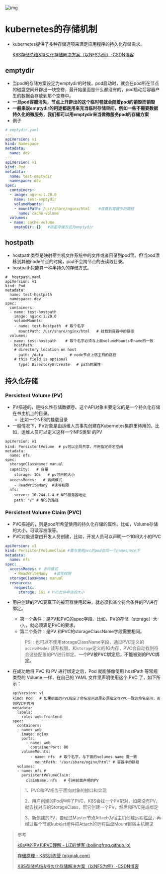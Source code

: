 ![img](assets/095a4eb260631330846150341138be52.png)

# kubernetes的存储机制

- kubernetes提供了多种存储选项来满足应用程序的持久化存储需求。

  [K8S存储总结&持久化存储解决方案（以NFS为例）-CSDN博客](https://blog.csdn.net/xueqinglalala/article/details/133702486)

## emptydir

- 当pod的存储方案设定为emptydir的时候，pod启动时，就会在pod所在节点的磁盘空间开辟出一块空卷，最开始里面是什么都没有的，pod启动后容器产生的数据会存放到那个空卷中。
- **一旦pod容器消失，节点上开辟出的这个临时卷就会随着pod的销毁而销毁**
- **一般来说emptydir的用途都是用来充当临时存储空间，例如一些不需要数据持久化的微服务，我们都可以用emptydir来当做微服务pod的存储方案**
- 例子

```yaml
# emptydir.yaml
---
apiVersion: v1
kind: Namespace
metadata:
  name: dev
---
apiVersion: v1
kind: Pod
metadata:
  name: test-emptydir
  namespace: dev
spec:
  containers:
  - image: nginx:1.20.0
    name: test-emptydir
    volumeMounts:
    - mountPath: /usr/share/nginx/html    #挂载到容器中的路径
      name: cache-volume
  volumes:
  - name: cache-volume
    emptyDir: {}   #指定存储方式为emptydir
```

## hostpath

- hostpath类型是映射宿主机文件系统中的文件或者目录到pod里。但当pod漂移到其他node节点的时候，pod不会跨节点的去读取目录。
- hostpath只能算一种半持久的存储方式。

```
#  hostpath.yaml
apiVersion: v1
kind: Pod
metadata:
  name: test-hostpath
  namespace: dev
spec:
  containers:
  - name: test-hostpath
    image: nginx:1.20.0
    volumeMounts:
    - name: test-hostpath  # 取个名字
      mountPath: /usr/share/nginx/html   # 挂载到容器中的路径
  volumes:
  - name: test-hostpath    # 取个名字必须与上面volumeMounts中name的一致
    hostPath:
    # directory location on host
      path: /data            # node节点上宿主机的路径
    # this field is optional
      type: DirectoryOrCreate   # path的属性
```



## 持久化存储

### Persistent Volume (PV)

- PV描述的，是持久性存储数据卷。这个API对象主要定义的是一个持久化存储在书主机上的目录。
  - 比如一个NFS的挂载目录
- 一般情况下，PV对象是由运维人员事先创建在Kubernetes集群里待用的，比如，运维人员可以定义这样一个NFS类型 的PV

```
apiVersion: v1
kind: PersistentVolume  # pv可以全局共享，不用指定命名空间
metadata:
  name: nfs
spec:
  storageClassName: manual 
  capacity:   # 容量
    storage: 1Gi   # pv可用的大小   
  accessModes:   # 访问模式
    - ReadWriteMany  #读写权限
  nfs:
    server: 10.244.1.4 # NFS服务器地址
    path: "/" # NFS的路径  
```

### Persistent Volume Claim (PVC)

- PVC描述的，则是pod所希望使用的持久化存储的属性。比如，Volume存储的大小，可读写权限等。
- PVC对象通常由开发人员创建，比如，开发人员可以声明一个1GiB大小的PVC

```yaml
apiVersion: v1
kind: PersistentVolumeClaim #需与使用pvc的pod在同一个namespace下
metadata:
  name: nfs
spec:
  accessModes: # 访问模式
    - ReadWriteMany   #读写权限
  storageClassName: manual
  resources:
    requests:
      storage: 1Gi # PVC允许申请的大小
```

- 用户创建的PVC要真正的被容器使用起来，就必须和某个符合条件的PV进行绑定。
  - 第一个条件：是PV和PVC的spec字段。比如，PV的存储（storage）大小,，就必须满足PVC的要求。
  - 第二个条件：是PV 和PVC的storageClassName字段需要相同。

  > PS: : 也可以不使用storageClassName字段，通过PVC定义的 `accessModes` 读写权限，和`storage`定义的1G内存，PVC会自动找到符合这些配置的PV进行绑定。**一个PV被PVC绑定后，不能被别的PVC绑定。**

- 在成功地将 PVC 和 PV 进行绑定之后，Pod 就能够像使用 hostPath 等常规类型的 Volume 一样，在自己的 YAML 文件里声明使用这个 PVC 了，如下所示：

  ```
  apiVersion: v1
  kind: Pod   # 如果前面的PVC指定了命名空间这里必须指定与PVC一致的命名空间，否则PVC不可用
  metadata:
    labels:
      role: web-frontend
  spec:
    containers:
    - name: web
      image: nginx
      ports:
        - name: web
          containerPort: 80
      volumeMounts:
          - name: nfs  # 取个名字，与下面的volumes name 要一致
            mountPath: "/usr/share/nginx/html" # 容器中的路径
    volumes:
    - name: nfs #
      persistentVolumeClaim: 
        claimName: nfs   # 引用前面声明的PV
  ```

  > 1、PVC和PV相当于面向对象的接口和实现
  >
  > 2、用户创建的Pod声明了PVC，K8S会找一个PV配对，如果没有PV，就去找对应的StorageClass，帮它创建一个PV，然后和PVC完成绑定
  >
  > 3、新创建的PV，要经过Master节点Attach为宿主机创建远程磁盘，再经过每个节点kubelet组件把Attach的远程磁盘Mount到宿主机目录



> 参考
>
> [k8s中的PV和PVC理解 - LiZ的博客 (boilingfrog.github.io)](https://boilingfrog.github.io/2021/07/01/k8s中的PV和PVC理解/)
>
> [存储原理 - K8S训练营 (qikqiak.com)](https://www.qikqiak.com/k8strain/storage/csi/)
>
> [K8S存储总结&持久化存储解决方案（以NFS为例）-CSDN博客](https://blog.csdn.net/xueqinglalala/article/details/133702486)
